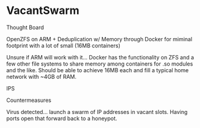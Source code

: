 # VacantSwarm

Thought Board

OpenZFS on ARM + Deduplication w/ Memory through Docker for miminal footprint with a lot of small (16MB containers)

Unsure if ARM will work with it... Docker has the functionality on ZFS and a few other file systems to share memory among containers for .so modules and the like. Should be able to achieve 16MB each and fill a typical home network with ~4GB of RAM.

IPS

Countermeasures

Virus detected... launch a swarm of IP addresses in vacant slots. Having ports open that forward back to a honeypot. 
